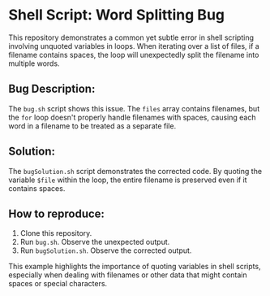 # Shell Script: Word Splitting Bug

This repository demonstrates a common yet subtle error in shell scripting involving unquoted variables in loops.  When iterating over a list of files, if a filename contains spaces, the loop will unexpectedly split the filename into multiple words.

## Bug Description:
The `bug.sh` script shows this issue.  The `files` array contains filenames, but the `for` loop doesn't properly handle filenames with spaces, causing each word in a filename to be treated as a separate file.

## Solution:
The `bugSolution.sh` script demonstrates the corrected code. By quoting the variable `$file` within the loop, the entire filename is preserved even if it contains spaces.

## How to reproduce:
1. Clone this repository.
2. Run `bug.sh`. Observe the unexpected output.
3. Run `bugSolution.sh`. Observe the corrected output.

This example highlights the importance of quoting variables in shell scripts, especially when dealing with filenames or other data that might contain spaces or special characters.